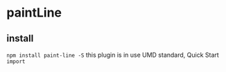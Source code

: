 # paintLine
## install
``
    npm install paint-line -S
``
this plugin is in use UMD standard, 
Quick Start
``
    import 
``
